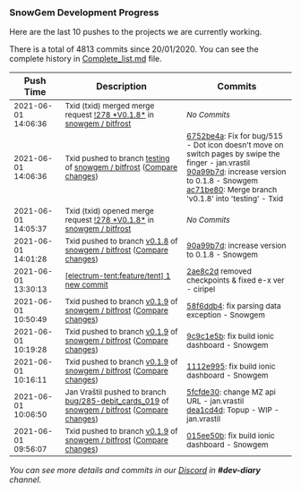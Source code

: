 
### SnowGem Development Progress

Here are the last 10 pushes to the projects we are currently working.

There is a total of 4813 commits since 20/01/2020. You can see the complete history in
 [Complete_list.md](Complete_list.md) file.

| Push Time | Description | Commits |
| --- | --- | --- |
| <sub>2021-06-01 14:06:36</sub> | <sub>Txid (txid) merged merge request [\!278 \*V0\.1\.8\*](https://gitlab.com/snowgem/bitfrost/-/merge_requests/278) in [snowgem / bitfrost](https://gitlab.com/snowgem/bitfrost)</sub> | <sub>_No Commits_</sub> |
| <sub>2021-06-01 14:06:36</sub> | <sub>Txid pushed to branch [testing](https://gitlab.com/snowgem/bitfrost/commits/testing) of [snowgem / bitfrost](https://gitlab.com/snowgem/bitfrost) ([Compare changes](https://gitlab.com/snowgem/bitfrost/compare/76941243e94b3184d226461074c706886706d892...ac71be80e111b1228a662ec861172152a296bcc0))</sub> | <sub>[6752be4a](https://gitlab.com/snowgem/bitfrost/-/commit/6752be4abe98b3a936450e5f97ccf574af4c24cf): Fix for bug/515 - Dot icon doesn't move on switch pages by swipe the finger - jan.vrastil<br>[90a99b7d](https://gitlab.com/snowgem/bitfrost/-/commit/90a99b7dd8db9403b727c922fbbb31c63991119f): increase version to 0.1.8 - Snowgem<br>[ac71be80](https://gitlab.com/snowgem/bitfrost/-/commit/ac71be80e111b1228a662ec861172152a296bcc0): Merge branch 'v0.1.8' into 'testing' - Txid</sub> |
| <sub>2021-06-01 14:05:37</sub> | <sub>Txid (txid) opened merge request [\!278 \*V0\.1\.8\*](https://gitlab.com/snowgem/bitfrost/-/merge_requests/278) in [snowgem / bitfrost](https://gitlab.com/snowgem/bitfrost)</sub> | <sub>_No Commits_</sub> |
| <sub>2021-06-01 14:01:28</sub> | <sub>Txid pushed to branch [v0\.1\.8](https://gitlab.com/snowgem/bitfrost/commits/v0.1.8) of [snowgem / bitfrost](https://gitlab.com/snowgem/bitfrost) ([Compare changes](https://gitlab.com/snowgem/bitfrost/compare/6752be4abe98b3a936450e5f97ccf574af4c24cf...90a99b7dd8db9403b727c922fbbb31c63991119f))</sub> | <sub>[90a99b7d](https://gitlab.com/snowgem/bitfrost/-/commit/90a99b7dd8db9403b727c922fbbb31c63991119f): increase version to 0.1.8 - Snowgem</sub> |
| <sub>2021-06-01 13:30:13</sub> | <sub>[[electrum-tent:feature/tent] 1 new commit](https://github.com/ciripel/electrum-tent/commit/2ae8c2dc5dc9b8164a3d3782d7c2faebf4721436)</sub> | <sub>[2ae8c2d](https://github.com/ciripel/electrum-tent/commit/2ae8c2dc5dc9b8164a3d3782d7c2faebf4721436) removed checkpoints & fixed e-x ver - ciripel</sub> |
| <sub>2021-06-01 10:50:49</sub> | <sub>Txid pushed to branch [v0\.1\.9](https://gitlab.com/snowgem/bitfrost/commits/v0.1.9) of [snowgem / bitfrost](https://gitlab.com/snowgem/bitfrost) ([Compare changes](https://gitlab.com/snowgem/bitfrost/compare/9c9c1e5b90a36625ca8d4f0ded4d4143b1c8e9f2...58f6ddb46740c22e9328cb57bafa7904dff04df6))</sub> | <sub>[58f6ddb4](https://gitlab.com/snowgem/bitfrost/-/commit/58f6ddb46740c22e9328cb57bafa7904dff04df6): fix parsing data exception - Snowgem</sub> |
| <sub>2021-06-01 10:19:28</sub> | <sub>Txid pushed to branch [v0\.1\.9](https://gitlab.com/snowgem/bitfrost/commits/v0.1.9) of [snowgem / bitfrost](https://gitlab.com/snowgem/bitfrost) ([Compare changes](https://gitlab.com/snowgem/bitfrost/compare/1112e9954ebfc09aeed86be4162b6bb3596952ab...9c9c1e5b90a36625ca8d4f0ded4d4143b1c8e9f2))</sub> | <sub>[9c9c1e5b](https://gitlab.com/snowgem/bitfrost/-/commit/9c9c1e5b90a36625ca8d4f0ded4d4143b1c8e9f2): fix build ionic dashboard - Snowgem</sub> |
| <sub>2021-06-01 10:16:11</sub> | <sub>Txid pushed to branch [v0\.1\.9](https://gitlab.com/snowgem/bitfrost/commits/v0.1.9) of [snowgem / bitfrost](https://gitlab.com/snowgem/bitfrost) ([Compare changes](https://gitlab.com/snowgem/bitfrost/compare/015ee50bc7722bea5aa6e4a813d14542bbd0ddfb...1112e9954ebfc09aeed86be4162b6bb3596952ab))</sub> | <sub>[1112e995](https://gitlab.com/snowgem/bitfrost/-/commit/1112e9954ebfc09aeed86be4162b6bb3596952ab): fix build ionic dashboard - Snowgem</sub> |
| <sub>2021-06-01 10:06:50</sub> | <sub>Jan Vraštil pushed to branch [bug/285\-debit\_cards\_019](https://gitlab.com/snowgem/bitfrost/commits/bug/285-debit_cards_019) of [snowgem / bitfrost](https://gitlab.com/snowgem/bitfrost) ([Compare changes](https://gitlab.com/snowgem/bitfrost/compare/4fb357c770da5cfd16dd44f54848541e09c2362d...dea1cd4d25d948a9f8005eb5f37bfc915b81f215))</sub> | <sub>[5fcfde30](https://gitlab.com/snowgem/bitfrost/-/commit/5fcfde30c591ad7e9f7f158cded65036eaead9e1): change MZ api URL - jan.vrastil<br>[dea1cd4d](https://gitlab.com/snowgem/bitfrost/-/commit/dea1cd4d25d948a9f8005eb5f37bfc915b81f215): Topup - WIP - jan.vrastil</sub> |
| <sub>2021-06-01 09:56:07</sub> | <sub>Txid pushed to branch [v0\.1\.9](https://gitlab.com/snowgem/bitfrost/commits/v0.1.9) of [snowgem / bitfrost](https://gitlab.com/snowgem/bitfrost) ([Compare changes](https://gitlab.com/snowgem/bitfrost/compare/a96cb2ec526d38a576eacc0f6231195ac4a2f542...015ee50bc7722bea5aa6e4a813d14542bbd0ddfb))</sub> | <sub>[015ee50b](https://gitlab.com/snowgem/bitfrost/-/commit/015ee50bc7722bea5aa6e4a813d14542bbd0ddfb): fix build ionic dashboard - Snowgem</sub> |

_You can see more details and commits in our [Discord](https://discord.gg/zumGnbg) in **#dev-diary** channel._
